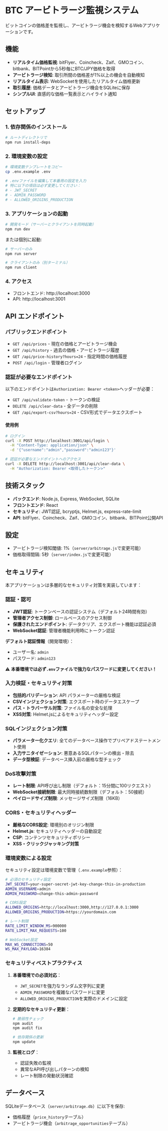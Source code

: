 # BTC アービトラージ監視システム

ビットコインの価格差を監視し、アービトラージ機会を検知するWebアプリケーションです。

## 機能

- **リアルタイム価格監視**: bitFlyer、Coincheck、Zaif、GMOコイン、bitbank、BITPointから5秒毎にBTC/JPY価格を取得
- **アービトラージ検知**: 取引所間の価格差が1%以上の機会を自動検知
- **リアルタイム表示**: WebSocketを使用したリアルタイム価格更新
- **取引履歴**: 価格データとアービトラージ機会をSQLiteに保存
- **シンプルUI**: 直感的な価格一覧表示とハイライト通知

## セットアップ

### 1. 依存関係のインストール

```bash
# ルートディレクトリで
npm run install-deps
```

### 2. 環境変数の設定

```bash
# 環境変数テンプレートをコピー
cp .env.example .env

# .envファイルを編集して本番用の設定を入力
# 特に以下の項目は必ず変更してください：
# - JWT_SECRET
# - ADMIN_PASSWORD
# - ALLOWED_ORIGINS_PRODUCTION
```

### 3. アプリケーションの起動

```bash
# 開発モード（サーバーとクライアントを同時起動）
npm run dev
```

または個別に起動:

```bash
# サーバーのみ
npm run server

# クライアントのみ（別ターミナル）
npm run client
```

### 4. アクセス

- フロントエンド: http://localhost:3000
- API: http://localhost:3001

## API エンドポイント

### パブリックエンドポイント
- `GET /api/prices` - 現在の価格とアービトラージ機会
- `GET /api/history` - 過去の価格・アービトラージ履歴
- `GET /api/price-history?hours=24` - 指定時間の価格履歴
- `POST /api/login` - 管理者ログイン

### 認証が必要なエンドポイント
以下のエンドポイントは`Authorization: Bearer <token>`ヘッダーが必要：
- `GET /api/validate-token` - トークンの検証
- `DELETE /api/clear-data` - 全データの削除
- `GET /api/export-csv?hours=24` - CSV形式でデータエクスポート

#### 使用例
```bash
# ログイン
curl -X POST http://localhost:3001/api/login \
  -H "Content-Type: application/json" \
  -d '{"username":"admin","password":"admin123"}'

# 認証が必要なエンドポイントへのアクセス
curl -X DELETE http://localhost:3001/api/clear-data \
  -H "Authorization: Bearer <取得したトークン>"
```

## 技術スタック

- **バックエンド**: Node.js, Express, WebSocket, SQLite
- **フロントエンド**: React
- **セキュリティ**: JWT認証, bcryptjs, Helmet.js, express-rate-limit
- **API**: bitFlyer、Coincheck、Zaif、GMOコイン、bitbank、BITPoint公開API

## 設定

- アービトラージ検知閾値: 1%（`server/arbitrage.js`で変更可能）
- 価格取得間隔: 5秒（`server/index.js`で変更可能）

## セキュリティ

本アプリケーションは多層的なセキュリティ対策を実装しています：

### 認証・認可
- **JWT認証**: トークンベースの認証システム（デフォルト24時間有効）
- **管理者アクセス制御**: ロールベースのアクセス制御
- **保護されたエンドポイント**: データクリア、エクスポート機能は認証必須
- **WebSocket認証**: 管理者機能利用時にトークン認証

**デフォルト認証情報**（開発環境）：
- ユーザー名: `admin`
- パスワード: `admin123`

⚠️ **本番環境では必ず`.env`ファイルで強力なパスワードに変更してください！**

### 入力検証・セキュリティ対策
- **包括的バリデーション**: API パラメーターの厳格な検証
- **CSVインジェクション対策**: エクスポート時のデータエスケープ
- **パス・トラバーサル対策**: ファイル名の安全な処理
- **XSS対策**: Helmet.jsによるセキュリティヘッダー設定

### SQLインジェクション対策
- **パラメーター化クエリ**: 全てのデータベース操作でプリペアドステートメント使用
- **入力サニタイゼーション**: 悪意あるSQLパターンの検出・除去
- **データ型検証**: データベース挿入前の厳格な型チェック

### DoS攻撃対策
- **レート制限**: API呼び出し制限（デフォルト：15分間に100リクエスト）
- **WebSocket接続制限**: 最大同時接続数制限（デフォルト：50接続）
- **ペイロードサイズ制限**: メッセージサイズ制限（16KB）

### CORS・セキュリティヘッダー
- **厳格なCORS設定**: 環境別のオリジン制限
- **Helmet.js**: セキュリティヘッダーの自動設定
- **CSP**: コンテンツセキュリティポリシー
- **XSS・クリックジャッキング対策**

### 環境変数による設定
セキュリティ設定は環境変数で管理（`.env.example`参照）：

```bash
# 必須のセキュリティ設定
JWT_SECRET=your-super-secret-jwt-key-change-this-in-production
ADMIN_USERNAME=admin
ADMIN_PASSWORD=change-this-admin-password

# CORS設定
ALLOWED_ORIGINS=http://localhost:3000,http://127.0.0.1:3000
ALLOWED_ORIGINS_PRODUCTION=https://yourdomain.com

# レート制限
RATE_LIMIT_WINDOW_MS=900000
RATE_LIMIT_MAX_REQUESTS=100

# WebSocket設定
MAX_WS_CONNECTIONS=50
WS_MAX_PAYLOAD=16384
```

### セキュリティベストプラクティス

1. **本番環境での必須対応**：
   - `JWT_SECRET`を強力なランダム文字列に変更
   - `ADMIN_PASSWORD`を複雑なパスワードに変更
   - `ALLOWED_ORIGINS_PRODUCTION`を実際のドメインに設定

2. **定期的なセキュリティ更新**：
   ```bash
   # 脆弱性チェック
   npm audit
   npm audit fix
   
   # 依存関係の更新
   npm update
   ```

3. **監視とログ**：
   - 認証失敗の監視
   - 異常なAPI呼び出しパターンの検知
   - レート制限の発動状況確認

## データベース

SQLiteデータベース（`server/arbitrage.db`）に以下を保存:
- 価格履歴（`price_history`テーブル）
- アービトラージ機会（`arbitrage_opportunities`テーブル）
